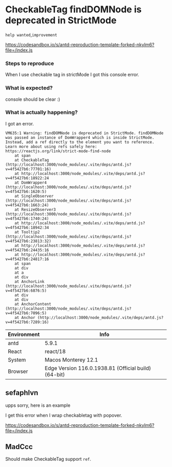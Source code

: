 # CheckableTag findDOMNode is deprecated in StrictMode

`help wanted`,`improvement`

https://codesandbox.io/s/antd-reproduction-template-forked-nkylm6?file=/index.js

### Steps to reproduce

When I use checkable tag in strictMode I got this console error.

### What is expected?

console should be clear :)

### What is actually happening?

I got an error.

```
VM635:1 Warning: findDOMNode is deprecated in StrictMode. findDOMNode was passed an instance of DomWrapper4 which is inside StrictMode. Instead, add a ref directly to the element you want to reference. Learn more about using refs safely here: https://reactjs.org/link/strict-mode-find-node
    at span
    at CheckableTag (http://localhost:3000/node_modules/.vite/deps/antd.js?v=4f5427b6:77701:16)
    at http://localhost:3000/node_modules/.vite/deps/antd.js?v=4f5427b6:18922:24
    at DomWrapper4 (http://localhost:3000/node_modules/.vite/deps/antd.js?v=4f5427b6:1620:5)
    at SingleObserver (http://localhost:3000/node_modules/.vite/deps/antd.js?v=4f5427b6:1663:24)
    at ResizeObserver3 (http://localhost:3000/node_modules/.vite/deps/antd.js?v=4f5427b6:1740:24)
    at http://localhost:3000/node_modules/.vite/deps/antd.js?v=4f5427b6:18942:34
    at Tooltip2 (http://localhost:3000/node_modules/.vite/deps/antd.js?v=4f5427b6:23813:32)
    at http://localhost:3000/node_modules/.vite/deps/antd.js?v=4f5427b6:24435:16
    at http://localhost:3000/node_modules/.vite/deps/antd.js?v=4f5427b6:24817:16
    at span
    at div
    at a
    at div
    at AnchorLink (http://localhost:3000/node_modules/.vite/deps/antd.js?v=4f5427b6:6876:5)
    at div
    at div
    at AnchorContent (http://localhost:3000/node_modules/.vite/deps/antd.js?v=4f5427b6:7096:5)
    at Anchor (http://localhost:3000/node_modules/.vite/deps/antd.js?v=4f5427b6:7289:16)
```

| Environment | Info                                                 |
| ----------- | ---------------------------------------------------- |
| antd        | 5.9.1                                                |
| React       | react/18                                             |
| System      | Macos Monterey 12.1                                  |
| Browser     | Edge Version 116.0.1938.81 (Official build) (64-bit) |

<!-- generated by ant-design-issue-helper. DO NOT REMOVE -->

## sefaphlvn

upps sorry, here is an example

I get this error when I wrap checkabletag with popover.

https://codesandbox.io/s/antd-reproduction-template-forked-nkylm6?file=/index.js

## MadCcc

Should make CheckableTag support `ref`.
